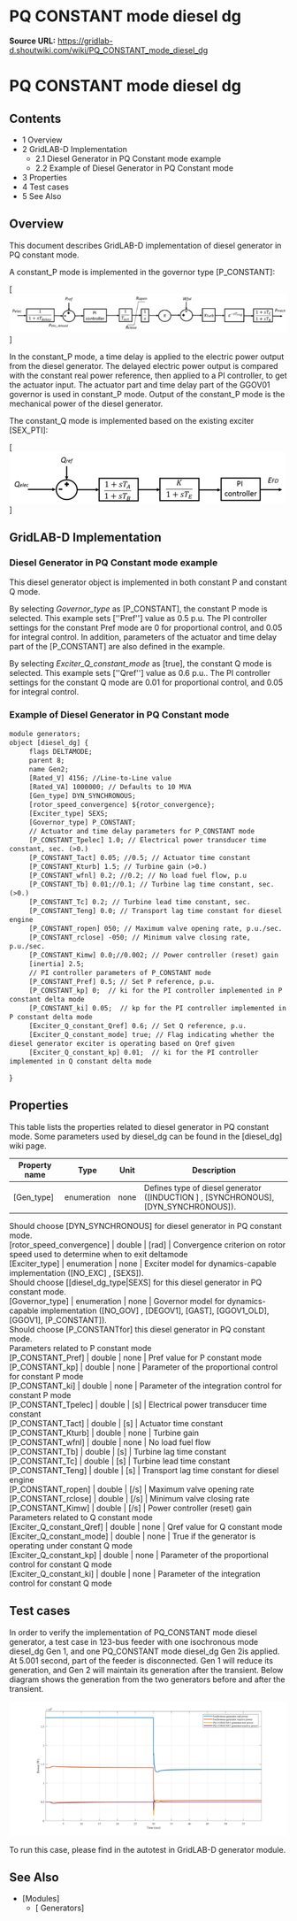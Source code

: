 # PQ CONSTANT mode diesel dg

**Source URL:** https://gridlab-d.shoutwiki.com/wiki/PQ_CONSTANT_mode_diesel_dg
# PQ CONSTANT mode diesel dg

## Contents

  * 1 Overview
  * 2 GridLAB-D Implementation
    * 2.1 Diesel Generator in PQ Constant mode example
    * 2.2 Example of Diesel Generator in PQ Constant mode
  * 3 Properties
  * 4 Test cases
  * 5 See Also
## Overview

This document describes GridLAB-D implementation of diesel generator in PQ constant mode.   
  
A constant_P mode is implemented in the governor type [P_CONSTANT]: 

[![caption](../../images/700px-Diesel_dg_P_constant_with_actuator_and_time_delay.png) ]

In the constant_P mode, a time delay is applied to the electric power output from the diesel generator. The delayed electric power output is compared with the constant real power reference, then applied to a PI controller, to get the actuator input. The actuator part and time delay part of the GGOV01 governor is used in constant_P mode. Output of the constant_P mode is the mechanical power of the diesel generator.   
  
The constant_Q mode is implemented based on the existing exciter [SEX_PTI]: 

[![caption](../../images//500px-Diesel_dg_Q_constant.png) ]

## GridLAB-D Implementation

### Diesel Generator in PQ Constant mode example

This diesel generator object is implemented in both constant P and constant Q mode.   
  
By selecting _Governor_type_ as [P_CONSTANT], the constant P mode is selected. This example sets [''Pref''] value as 0.5 p.u. The PI controller settings for the constant Pref mode are 0 for proportional control, and 0.05 for integral control. In addition, parameters of the actuator and time delay part of the [P_CONSTANT] are also defined in the example.   
  
By selecting _Exciter_Q_constant_mode_ as [true], the constant Q mode is selected. This example sets [''Qref''] value as 0.6 p.u.. The PI controller settings for the constant Q mode are 0.01 for proportional control, and 0.05 for integral control. 

### Example of Diesel Generator in PQ Constant mode
    
    
    module generators;
    object [diesel_dg] {
         flags DELTAMODE;
         parent 8;
         name Gen2;
         [Rated_V] 4156; //Line-to-Line value
         [Rated_VA] 1000000; // Defaults to 10 MVA
         [Gen_type] DYN_SYNCHRONOUS;
         [rotor_speed_convergence] ${rotor_convergence};
         [Exciter_type] SEXS;
         [Governor_type] P_CONSTANT;
         // Actuator and time delay parameters for P_CONSTANT mode
         [P_CONSTANT_Tpelec] 1.0; // Electrical power transducer time constant, sec. (>0.)
         [P_CONSTANT_Tact] 0.05; //0.5; // Actuator time constant
         [P_CONSTANT_Kturb] 1.5; // Turbine gain (>0.)
         [P_CONSTANT_wfnl] 0.2; //0.2; // No load fuel flow, p.u
         [P_CONSTANT_Tb] 0.01;//0.1; // Turbine lag time constant, sec. (>0.)
         [P_CONSTANT_Tc] 0.2; // Turbine lead time constant, sec.
         [P_CONSTANT_Teng] 0.0; // Transport lag time constant for diesel engine
         [P_CONSTANT_ropen] 050; // Maximum valve opening rate, p.u./sec.
         [P_CONSTANT_rclose] -050; // Minimum valve closing rate, p.u./sec.
         [P_CONSTANT_Kimw] 0.0;//0.002; // Power controller (reset) gain 
         [inertia] 2.5;
         // PI controller parameters of P_CONSTANT mode
         [P_CONSTANT_Pref] 0.5; // Set P reference, p.u. 
         [P_CONSTANT_kp] 0;  // ki for the PI controller implemented in P constant delta mode
         [P_CONSTANT_ki] 0.05;  // kp for the PI controller implemented in P constant delta mode
         [Exciter_Q_constant_Qref] 0.6; // Set Q reference, p.u. 
         [Exciter_Q_constant_mode] true; // Flag indicating whether the diesel generator exciter is operating based on Qref given
         [Exciter_Q_constant_kp] 0.01;  // ki for the PI controller implemented in Q constant delta mode
    

} 

## Properties

This table lists the properties related to diesel generator in PQ constant mode. Some parameters used by diesel_dg can be found in the [diesel_dg] wiki page. 

Property name | Type | Unit | Description   
---|---|---|---  
[Gen_type] | enumeration | none | Defines type of diesel generator ([INDUCTION ] , [SYNCHRONOUS], [DYN_SYNCHRONOUS]).   
Should choose [DYN_SYNCHRONOUS] for diesel generator in PQ constant mode.   
[rotor_speed_convergence] | double | [rad] | Convergence criterion on rotor speed used to determine when to exit deltamode   
[Exciter_type] | enumeration | none | Exciter model for dynamics-capable implementation ([NO_EXC] , [SEXS]).   
Should choose [[diesel_dg_type|SEXS] for this diesel generator in PQ constant mode.   
[Governor_type] | enumeration | none | Governor model for dynamics-capable implementation ([NO_GOV] , [DEGOV1], [GAST], [GGOV1_OLD], [GGOV1], [P_CONSTANT]).   
Should choose [P_CONSTANTfor] this diesel generator in PQ constant mode.   
Parameters related to P constant mode   
[P_CONSTANT_Pref] | double | none | Pref value for P constant mode   
[P_CONSTANT_kp] | double | none | Parameter of the proportional control for constant P mode   
[P_CONSTANT_ki] | double | none | Parameter of the integration control for constant P mode   
[P_CONSTANT_Tpelec] | double | [s] | Electrical power transducer time constant   
[P_CONSTANT_Tact] | double | [s] | Actuator time constant   
[P_CONSTANT_Kturb] | double | none | Turbine gain   
[P_CONSTANT_wfnl] | double | none | No load fuel flow   
[P_CONSTANT_Tb] | double | [s] | Turbine lag time constant   
[P_CONSTANT_Tc] | double | [s] | Turbine lead time constant   
[P_CONSTANT_Teng] | double | [s] | Transport lag time constant for diesel engine   
[P_CONSTANT_ropen] | double | [/s] | Maximum valve opening rate   
[P_CONSTANT_rclose] | double | [/s] | Minimum valve closing rate   
[P_CONSTANT_Kimw] | double | [/s] | Power controller (reset) gain   
Parameters related to Q constant mode   
[Exciter_Q_constant_Qref] | double | none | Qref value for Q constant mode   
[Exciter_Q_constant_mode] | double | none | True if the generator is operating under constant Q mode   
[Exciter_Q_constant_kp] | double | none | Parameter of the proportional control for constant Q mode   
[Exciter_Q_constant_ki] | double | none | Parameter of the integration control for constant Q mode   
  
## Test cases

In order to verify the implementation of PQ_CONSTANT mode diesel generator, a test case in 123-bus feeder with one isochronous mode diesel_dg Gen 1, and one PQ_CONSTANT mode diesel_dg Gen 2is applied. At 5.001 second, part of the feeder is disconnected. Gen 1 will reduce its generation, and Gen 2 will maintain its generation after the transient. Below diagram shows the generation from the two generators before and after the transient. 

![PQ_CONSTANT mode diesel generator result](../../images/700px-Diesel_dg_PQ_constant_simulation_result.png)

To run this case, please find in the autotest in GridLAB-D generator module. 

## See Also

  * [Modules]
    * [ Generators]

